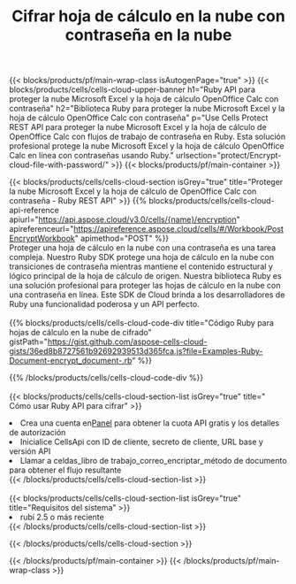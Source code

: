 ﻿---
title:  Cifrar hoja de cálculo en la nube con contraseña en la nube
description: API y SDK en la nube para proteger Microsoft Excel y OpenOffice Calc. Cifre la hoja de cálculo en la nube con contraseña por Cells Cloud API. SDK admite tipos de lenguajes de desarrollo. Incluyen Android, C#, Go, Java, NodeJS, Perl, PHP, Python, Ruby y Swift.
url: /es/ruby/protect/encrypt-cloud-file-with-password/
---
{{< blocks/products/pf/main-wrap-class isAutogenPage="true" >}}
{{< blocks/products/cells/cells-cloud-upper-banner h1="Ruby API para proteger la nube Microsoft Excel y la hoja de cálculo OpenOffice Calc con contraseña" h2="Biblioteca Ruby para proteger la nube Microsoft Excel y la hoja de cálculo OpenOffice Calc con contraseña" p="Use Cells Protect REST API para proteger la nube Microsoft Excel y la hoja de cálculo de OpenOffice Calc con flujos de trabajo de contraseña en Ruby. Esta solución profesional protege la nube Microsoft Excel y la hoja de cálculo OpenOffice Calc en línea con contraseñas usando Ruby." urlsection="protect/Encrypt-cloud-file-with-password/" >}}
{{< blocks/products/pf/main-container >}}

{{< blocks/products/cells/cells-cloud-section isGrey="true" title="Proteger la nube Microsoft Excel y la hoja de cálculo de OpenOffice Calc con contraseña - Ruby REST API" >}}
{{% blocks/products/cells/cells-cloud-api-reference apiurl="https://api.aspose.cloud/v3.0/cells/{name}/encryption" apireferenceurl="https://apireference.aspose.cloud/cells/#/Workbook/PostEncryptWorkbook" apimethod="POST" %}}
<br/>
Proteger una hoja de cálculo en la nube con una contraseña es una tarea compleja. Nuestro Ruby SDK protege una hoja de cálculo en la nube con transiciones de contraseña mientras mantiene el contenido estructural y lógico principal de la hoja de cálculo de origen. Nuestra biblioteca Ruby es una solución profesional para proteger las hojas de cálculo en la nube con una contraseña en línea. Este SDK de Cloud brinda a los desarrolladores de Ruby una funcionalidad poderosa y un API perfecto.
<br/>
<br/>
{{% blocks/products/cells/cells-cloud-code-div title="Código Ruby para hojas de cálculo en la nube de cifrado" gistPath="https://gist.github.com/aspose-cells-cloud-gists/36ed8b8727561b92692939513d365fca.js?file=Examples-Ruby-Document-encrypt_document-.rb" %}}
  
{{% /blocks/products/cells/cells-cloud-code-div %}}
<br/>
<br/>
{{< blocks/products/cells/cells-cloud-section-list isGrey="true" title=" Cómo usar Ruby API para cifrar" >}}
<li> Crea una cuenta en<a href="https://dashboard.aspose.cloud/">Panel</a> para obtener la cuota API gratis y los detalles de autorización</li>
<li>Inicialice CellsApi con ID de cliente, secreto de cliente, URL base y versión API</li>
<li>Llamar a celdas_libro de trabajo_correo_encriptar_método de documento para obtener el flujo resultante</li>
{{< /blocks/products/cells/cells-cloud-section-list >}}
<br/>
<br/>
{{< blocks/products/cells/cells-cloud-section-list isGrey="true" title="Requisitos del sistema" >}}
<li>rubí 2.5 o más reciente</li>
{{< /blocks/products/cells/cells-cloud-section-list >}}

{{< /blocks/products/cells/cells-cloud-section >}}

{{< /blocks/products/pf/main-container >}}
{{< /blocks/products/pf/main-wrap-class >}}
